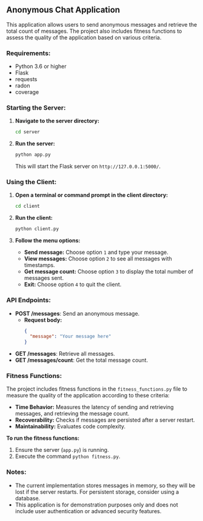 ## Anonymous Chat Application

This application allows users to send anonymous messages and retrieve the total count of messages. The project also includes fitness functions to assess the quality of the application based on various criteria.

### Requirements:

- Python 3.6 or higher
- Flask 
- requests 
- radon 
- coverage 

### Starting the Server:

1. **Navigate to the server directory:** 
   ```bash
   cd server
   ```
2. **Run the server:**
   ```bash
   python app.py
   ```
   This will start the Flask server on `http://127.0.0.1:5000/`.

### Using the Client:

1. **Open a terminal or command prompt in the client directory:**
   ```bash
   cd client
   ```
2. **Run the client:**
   ```bash
   python client.py
   ```

3. **Follow the menu options:**
   - **Send message:** Choose option `1` and type your message.
   - **View messages:** Choose option `2` to see all messages with timestamps.
   - **Get message count:** Choose option `3` to display the total number of messages sent.
   - **Exit:** Choose option `4` to quit the client.

### API Endpoints:

- **POST /messages**: Send an anonymous message.
  - **Request body:**
    ```json
    {
      "message": "Your message here"
    }
    ```
- **GET /messages**: Retrieve all messages.
- **GET /messages/count**: Get the total message count.

### Fitness Functions:

The project includes fitness functions in the `fitness_functions.py` file to measure the quality of the application according to these criteria:

- **Time Behavior:** Measures the latency of sending and retrieving messages, and retrieving the message count.
- **Recoverability:** Checks if messages are persisted after a server restart.
- **Maintainability:** Evaluates code complexity.

**To run the fitness functions:**
1. Ensure the server (`app.py`) is running.
2. Execute the command `python fitness.py`.

### Notes:

- The current implementation stores messages in memory, so they will be lost if the server restarts. For persistent storage, consider using a database.
- This application is for demonstration purposes only and does not include user authentication or advanced security features. 

